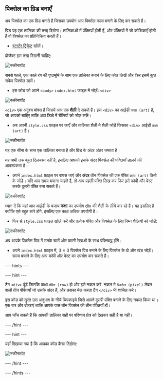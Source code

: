 ## पिक्सेल का ग्रिड बनाएँ

अब पिक्सेल का एक ग्रिड बनाते हैं जिसका उपयोग आप पिक्सेल कला बनाने के लिए कर सकते हैं।

ग्रिड यह एक तालिका की तरह दिखेगा। तालिकाओं में पंक्तियाँ होती हैं, और पंक्तियों में जो कोशिकाएँ होती हैं वो पिक्सेल का प्रतिनिधित्व करती हैं।

+ [स्टार्टर ट्रिंकेट](http://jumpto.cc/web-pixel) खोलें।

प्रोजैक्ट इस तरह दिखनी चाहिए:

![स्क्रीनशॉट](images/pixel-starter.png)

सबसे पहले, एक काले रंग की पृष्ठभूमि के साथ एक तालिका बनाने के लिए कोड लिखें और फिर इसमें कुछ सफेद पिक्सेल डालें।

+ इस कोड को अपने `<body>` `index.html` फ़ाइल में जोड़ें: `<div>`

![स्क्रीनशॉट](images/pixel-art-art.png)

`<div>` एक अदृश्य बॉक्स है जिसमें आप एक **शैली** दे सकते हैं। इस `<div>` का आईडी `कला (art)` है, जो आपको चाहिए ताकि आप डिब्बे में शैलियों को जोड़ सकें।

+ अब अपनी `style.css` फ़ाइल पर जाएँ और तालिका शैली मे शैली जोड़ें जिसका `<div>` आईडी `कला (art)` है।

![स्क्रीनशॉट](images/pixel-art-style.png)

यह एक सीमा के साथ एक तालिका बनाता है और ग्रिड के अंदर अंतर जमाता है।

यह अभी तक बहुत दिलचस्प नहीं है, इसलिए आपको इसके अंदर पिक्सेल की पंक्तियाँ डालने की आवश्यकता है।

+ अपने `index.html` फ़ाइल पर वापस जाएं और **अंदर** तीन पिक्सेल की एक पंक्ति `कला (art)` डिब्बे के जोड़ें। यदि आप समय बचाना चाहते हैं, तो आप पहली पंक्ति लिख कर फिर इसे कॉपी और पेस्ट करके दूसरी पंक्ति बना सकते हैं।

![स्क्रीनशॉट](images/pixel-art-row.png)

ध्यान दें कि यहां आप आईडी के बजाय **कक्षा** का उपयोग div की शैली के लीये कर रहे हैं। यह इसलिए है क्योंकि एसे बहुत सारे होंगे, इसलिए एक कक्षा अधिक उपयोगी है।

+ फिर से `style.css` फ़ाइल खोले करें और प्रत्येक पंक्ति और पिक्सेल के लिए निम्न शैलियों को जोड़ें:

![स्क्रीनशॉट](images/pixel-art-row-style.png)

अब आपके पिक्सेल ग्रिड में उनके चारों ओर काली रेखाओं के साथ पंक्तिबद्ध होंगे।

+ अपने `index.html` फ़ाइल में, 3 × 3 पिक्सेल ग्रिड बनाने के लिए पिक्सेल के दो और खंड जोड़ें। समय बचाने के लिए आप कॉपी और पेस्ट का उपयोग कर सकते हैं।

--- hints ---


--- hint ---

टैग `<div>` ढूंढें जिसकि कक्षा `पंक्ति (row)` हो और इसे नकल करें. नकल मे `पिक्सेल (pixel)` लेबल वाली तीन पंक्तियाँ जो उसके अंदर हैं, और उसका मेल करता टैग `</div>` भी शामिल करे।

इस कोड को तुरंत उस अनुभाग के नीचे चिपकाइये जिसे आपने दूसरी पंक्ति बनाने के लिए नकल किया था। एक बार और दोहराएं ताकि आपके पास तीन पिक्सेल की तीन पंक्तियाँ हों।

आप जाँच सकते हैं कि आपकी तालिका सही पर परिणाम क्षेत्र को देखकर सही है या नहीं।

--- /hint ---

--- hint ---

यहाँ दिखाया गया है कि आपका कोड कैसा दिखेगा:

![स्क्रीनशॉट](images/pixel-art-grid-3.png)

--- /hint ---

--- /hints ---